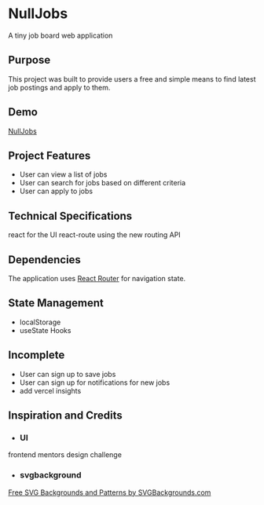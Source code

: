 # NullJobs

A tiny job board web application

## Purpose

This project was built to provide users a free and simple means to find latest job postings and apply to them.

## Demo

[NullJobs](https://nulljobs.vercel.app/)

## Project Features

- User can view a list of jobs
- User can search for jobs based on different criteria
- User can apply to jobs

## Technical Specifications

react for the UI
react-route using the new routing API

## Dependencies

The application uses [React Router](https://reactrouter.com/) for navigation state.

## State Management

- localStorage
- useState Hooks

## Incomplete

- User can sign up to save jobs
- User can sign up for notifications for new jobs
- add vercel insights

## Inspiration and Credits

- ### UI

frontend mentors design challenge

- ### svgbackground

<a href="https://www.svgbackgrounds.com/set/free-svg-backgrounds-and-patterns/">Free SVG Backgrounds and Patterns by SVGBackgrounds.com</a>
